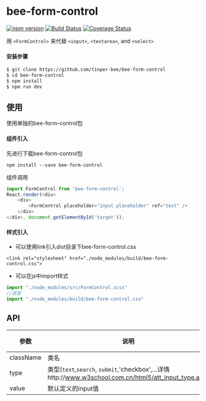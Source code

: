 # bee-form-control
[![npm version](https://img.shields.io/npm/v/bee-form-control.svg)](https://www.npmjs.com/package/bee-form-control)
[![Build Status](https://img.shields.io/travis/tinper-bee/bee-form-control/master.svg)](https://travis-ci.org/tinper-bee/bee-form-control)
[![Coverage Status](https://coveralls.io/repos/github/tinper-bee/bee-form-control/badge.svg?branch=master)](https://coveralls.io/github/tinper-bee/bee-form-control?branch=master)

用 `<FormControl>` 来代替 `<input>`, `<textarea>`, and `<select>`


#### 安装步骤

```sh
$ git clone https://github.com/tinper-bee/bee-form-control
$ cd bee-form-control
$ npm install
$ npm run dev
```

## 使用

使用单独的bee-form-control包
#### 组件引入
先进行下载bee-form-control包
```
npm install --save bee-form-control
```
组件调用
```js
import FormControl from 'bee-form-control';
React.render(<div>
    <div>
        <FormControl placeholder="input placeholder" ref="test" />
    </div>
</div>, document.getElementById('target'));
```
#### 样式引入
- 可以使用link引入dist目录下bee-form-control.css
```
<link rel="stylesheet" href="./node_modules/build/bee-form-control.css">
```
- 可以在js中import样式
```js
import "./node_modules/src/FormControl.scss"
//或是
import "./node_modules/build/bee-form-control.css"
```




## API
|参数|说明|类型|默认值|
|---|----|---|------|
|className|类名|string|-|
|type|类型(`text`,`search`, `submit`,'checkbox',...详情http://www.w3school.com.cn/html5/att_input_type.asp)|string|'input'|
|value|默认定义的input值|any|-|
